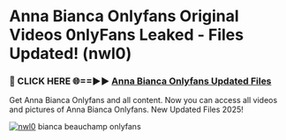 # Anna Bianca Onlyfans Original Videos 0nlyFans Leaked - Files Updated! (nwl0)

<h3>🔴 CLICK HERE 🌐==►► <a href="https://tinyurl.com/x26r9saj" rel="nofollow">Anna Bianca Onlyfans Updated Files</a></h3>

Get Anna Bianca Onlyfans and all content. Now you can access all videos and pictures of Anna Bianca Onlyfans. New Updated Files 2025!

[![nwl0](https://i.imgur.com/LkgZPqh.gif)](https://tinyurl.com/x26r9saj)
bianca beauchamp onlyfans
